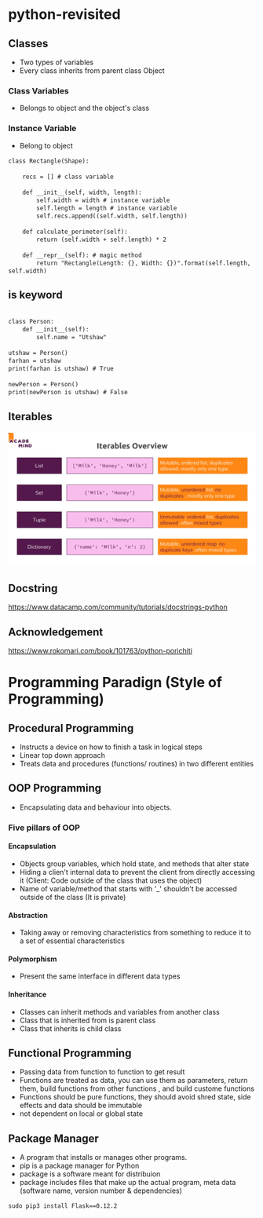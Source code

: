 # python-revisited
## Classes
- Two types of variables
- Every class inherits from parent class Object
### Class Variables
- Belongs to object and the object's class
### Instance Variable
- Belong to object
```
class Rectangle(Shape):

    recs = [] # class variable

    def __init__(self, width, length):
        self.width = width # instance variable
        self.length = length # instance variable
        self.recs.append((self.width, self.length))

    def calculate_perimeter(self):
        return (self.width + self.length) * 2
    
    def __repr__(self): # magic method
        return "Rectangle(Length: {}, Width: {})".format(self.length, self.width)

```
## is keyword
```

class Person:
    def __init__(self):
        self.name = "Utshaw"

utshaw = Person()
farhan = utshaw
print(farhan is utshaw) # True

newPerson = Person()
print(newPerson is utshaw) # False
```

## Iterables
<img src="3.png">

## Docstring
https://www.datacamp.com/community/tutorials/docstrings-python

## Acknowledgement
https://www.rokomari.com/book/101763/python-porichiti

# Programming Paradign (Style of Programming)
## Procedural Programming
- Instructs a device on how to finish a task in logical steps
- Linear top down approach 
- Treats data and procedures (functions/ routines) in two different entities

## OOP Programming
- Encapsulating data and behaviour into objects.
### Five pillars of OOP
#### Encapsulation
- Objects group variables, which hold state, and methods that alter state
- Hiding a clien't internal data to prevent the client from directly accessing it (Client: Code outside of the class that uses the object)
- Name of variable/method that starts with '_' shouldn't be accessed outside of the class (It is private)
#### Abstraction
- Taking away or removing characteristics from something to reduce it to a set of essential characteristics
#### Polymorphism
- Present the same interface in different data types
#### Inheritance
- Classes can inherit methods and variables from another class
- Class that is inherited from is parent class
- Class that inherits is child class

## Functional Programming
- Passing data from function to function to get result
- Functions are treated as data, you can use them as parameters, return them, build functions from other functions , and build custome functions
- Functions should be pure functions, they should avoid shred state, side effects and data should be immutable
- not dependent on local or global state

## Package Manager
- A program that installs or manages other programs. 
- pip is a package manager for Python
- package is a software meant for distribuion 
- package includes files that make up the actual program, meta data (software name, version number & dependencies)
```
sudo pip3 install Flask==0.12.2
```

